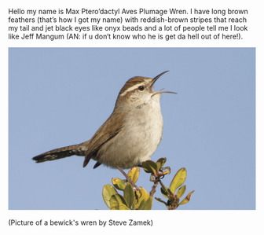 Hello my name is Max Ptero’dactyl Aves Plumage Wren. I have long brown feathers (that’s how I got my name) with reddish-brown stripes that reach my tail and jet black eyes like onyx beads and a lot of people tell me I look like Jeff Mangum (AN: if u don‘t know who he is get da hell out of here!).


![Bewick's Wren by Steve Zamek](wren-SteveZamek.jpg)

(Picture of a bewick's wren by Steve Zamek)